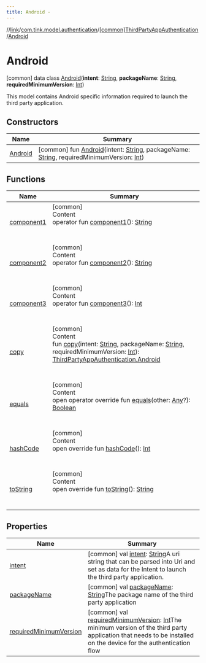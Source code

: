 ```yaml
---
title: Android -
---
```

//[link](../../../index.md)/[com.tink.model.authentication](../../index.md)/[[common]ThirdPartyAppAuthentication](../index.md)/[Android](index.md)



# Android  
 [common] data class [Android](index.md)(**intent**: [String](https://kotlinlang.org/api/latest/jvm/stdlib/kotlin/-string/index.html), **packageName**: [String](https://kotlinlang.org/api/latest/jvm/stdlib/kotlin/-string/index.html), **requiredMinimumVersion**: [Int](https://kotlinlang.org/api/latest/jvm/stdlib/kotlin/-int/index.html))

This model contains Android specific information required to launch the third party application.

   


## Constructors  
  
|  Name|  Summary| 
|---|---|
| <a name="com.tink.model.authentication/ThirdPartyAppAuthentication.Android/Android/#kotlin.String#kotlin.String#kotlin.Int/PointingToDeclaration/"></a>[Android](-android.md)| <a name="com.tink.model.authentication/ThirdPartyAppAuthentication.Android/Android/#kotlin.String#kotlin.String#kotlin.Int/PointingToDeclaration/"></a> [common] fun [Android](-android.md)(intent: [String](https://kotlinlang.org/api/latest/jvm/stdlib/kotlin/-string/index.html), packageName: [String](https://kotlinlang.org/api/latest/jvm/stdlib/kotlin/-string/index.html), requiredMinimumVersion: [Int](https://kotlinlang.org/api/latest/jvm/stdlib/kotlin/-int/index.html))   <br>


## Functions  
  
|  Name|  Summary| 
|---|---|
| <a name="com.tink.model.authentication/ThirdPartyAppAuthentication.Android/component1/#/PointingToDeclaration/"></a>[component1](component1.md)| <a name="com.tink.model.authentication/ThirdPartyAppAuthentication.Android/component1/#/PointingToDeclaration/"></a>[common]  <br>Content  <br>operator fun [component1](component1.md)(): [String](https://kotlinlang.org/api/latest/jvm/stdlib/kotlin/-string/index.html)  <br><br><br>
| <a name="com.tink.model.authentication/ThirdPartyAppAuthentication.Android/component2/#/PointingToDeclaration/"></a>[component2](component2.md)| <a name="com.tink.model.authentication/ThirdPartyAppAuthentication.Android/component2/#/PointingToDeclaration/"></a>[common]  <br>Content  <br>operator fun [component2](component2.md)(): [String](https://kotlinlang.org/api/latest/jvm/stdlib/kotlin/-string/index.html)  <br><br><br>
| <a name="com.tink.model.authentication/ThirdPartyAppAuthentication.Android/component3/#/PointingToDeclaration/"></a>[component3](component3.md)| <a name="com.tink.model.authentication/ThirdPartyAppAuthentication.Android/component3/#/PointingToDeclaration/"></a>[common]  <br>Content  <br>operator fun [component3](component3.md)(): [Int](https://kotlinlang.org/api/latest/jvm/stdlib/kotlin/-int/index.html)  <br><br><br>
| <a name="com.tink.model.authentication/ThirdPartyAppAuthentication.Android/copy/#kotlin.String#kotlin.String#kotlin.Int/PointingToDeclaration/"></a>[copy](copy.md)| <a name="com.tink.model.authentication/ThirdPartyAppAuthentication.Android/copy/#kotlin.String#kotlin.String#kotlin.Int/PointingToDeclaration/"></a>[common]  <br>Content  <br>fun [copy](copy.md)(intent: [String](https://kotlinlang.org/api/latest/jvm/stdlib/kotlin/-string/index.html), packageName: [String](https://kotlinlang.org/api/latest/jvm/stdlib/kotlin/-string/index.html), requiredMinimumVersion: [Int](https://kotlinlang.org/api/latest/jvm/stdlib/kotlin/-int/index.html)): [ThirdPartyAppAuthentication.Android](index.md)  <br><br><br>
| <a name="kotlin/Any/equals/#kotlin.Any?/PointingToDeclaration/"></a>[equals](../../../com.tink.service.user/[common]-user-profile-service-impl/index.md#%5Bkotlin%2FAny%2Fequals%2F%23kotlin.Any%3F%2FPointingToDeclaration%2F%5D%2FFunctions%2F1647702525)| <a name="kotlin/Any/equals/#kotlin.Any?/PointingToDeclaration/"></a>[common]  <br>Content  <br>open operator override fun [equals](../../../com.tink.service.user/[common]-user-profile-service-impl/index.md#%5Bkotlin%2FAny%2Fequals%2F%23kotlin.Any%3F%2FPointingToDeclaration%2F%5D%2FFunctions%2F1647702525)(other: [Any](https://kotlinlang.org/api/latest/jvm/stdlib/kotlin/-any/index.html)?): [Boolean](https://kotlinlang.org/api/latest/jvm/stdlib/kotlin/-boolean/index.html)  <br><br><br>
| <a name="kotlin/Any/hashCode/#/PointingToDeclaration/"></a>[hashCode](../../../com.tink.service.user/[common]-user-profile-service-impl/index.md#%5Bkotlin%2FAny%2FhashCode%2F%23%2FPointingToDeclaration%2F%5D%2FFunctions%2F1647702525)| <a name="kotlin/Any/hashCode/#/PointingToDeclaration/"></a>[common]  <br>Content  <br>open override fun [hashCode](../../../com.tink.service.user/[common]-user-profile-service-impl/index.md#%5Bkotlin%2FAny%2FhashCode%2F%23%2FPointingToDeclaration%2F%5D%2FFunctions%2F1647702525)(): [Int](https://kotlinlang.org/api/latest/jvm/stdlib/kotlin/-int/index.html)  <br><br><br>
| <a name="kotlin/Any/toString/#/PointingToDeclaration/"></a>[toString](../../../com.tink.service.user/[common]-user-profile-service-impl/index.md#%5Bkotlin%2FAny%2FtoString%2F%23%2FPointingToDeclaration%2F%5D%2FFunctions%2F1647702525)| <a name="kotlin/Any/toString/#/PointingToDeclaration/"></a>[common]  <br>Content  <br>open override fun [toString](../../../com.tink.service.user/[common]-user-profile-service-impl/index.md#%5Bkotlin%2FAny%2FtoString%2F%23%2FPointingToDeclaration%2F%5D%2FFunctions%2F1647702525)(): [String](https://kotlinlang.org/api/latest/jvm/stdlib/kotlin/-string/index.html)  <br><br><br>


## Properties  
  
|  Name|  Summary| 
|---|---|
| <a name="com.tink.model.authentication/ThirdPartyAppAuthentication.Android/intent/#/PointingToDeclaration/"></a>[intent](intent.md)| <a name="com.tink.model.authentication/ThirdPartyAppAuthentication.Android/intent/#/PointingToDeclaration/"></a> [common] val [intent](intent.md): [String](https://kotlinlang.org/api/latest/jvm/stdlib/kotlin/-string/index.html)A uri string that can be parsed into Uri and set as data for the Intent to launch the third party application.   <br>
| <a name="com.tink.model.authentication/ThirdPartyAppAuthentication.Android/packageName/#/PointingToDeclaration/"></a>[packageName](package-name.md)| <a name="com.tink.model.authentication/ThirdPartyAppAuthentication.Android/packageName/#/PointingToDeclaration/"></a> [common] val [packageName](package-name.md): [String](https://kotlinlang.org/api/latest/jvm/stdlib/kotlin/-string/index.html)The package name of the third party application   <br>
| <a name="com.tink.model.authentication/ThirdPartyAppAuthentication.Android/requiredMinimumVersion/#/PointingToDeclaration/"></a>[requiredMinimumVersion](required-minimum-version.md)| <a name="com.tink.model.authentication/ThirdPartyAppAuthentication.Android/requiredMinimumVersion/#/PointingToDeclaration/"></a> [common] val [requiredMinimumVersion](required-minimum-version.md): [Int](https://kotlinlang.org/api/latest/jvm/stdlib/kotlin/-int/index.html)The minimum version of the third party application that needs to be installed on the device for the authentication flow   <br>

